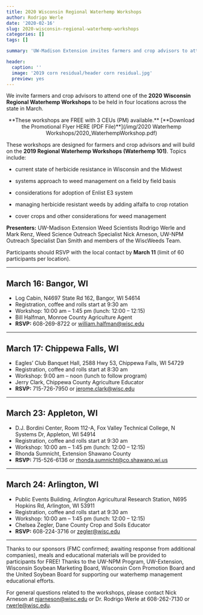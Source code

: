 ```yaml
---
title: 2020 Wisconsin Regional Waterhemp Workshops
author: Rodrigo Werle
date: '2020-02-16'
slug: 2020-wisconsin-regional-waterhemp-workshops
categories: []
tags: []

summary: 'UW-Madison Extension invites farmers and crop advisors to attend one of the **2020 Wisconsin Regional Waterhemp Workshops** to be held in four locations across the state in March.'

header:
  caption: ''
  image: '2019 corn residual/header corn residual.jpg'
  preview: yes
---
```


We invite farmers and crop advisors to attend one of the **2020 Wisconsin Regional Waterhemp Workshops** to be held in four locations across the state in March. 
 
<center> **These workshops are FREE with 3 CEUs (PM) available.**  
[**Download the Promotional Flyer HERE (PDF File)**](/img/2020 Waterhemp Workshops/2020_WaterhempWorkshop.pdf) </center>

These workshops are designed for farmers and crop advisors and will build on the **2019 Regional Waterhemp Workshops (Waterhemp 101)**. Topics include:

+ current state of herbicide resistance in Wisconsin and the Midwest 

+ systems approach to weed management on a field by field basis  

+ considerations for adoption of Enlist E3 system  

+ managing herbicide resistant weeds by adding alfalfa to crop rotation

+ cover crops and other considerations for weed management  

**Presenters:** UW-Madison Extension Weed Scientists Rodrigo Werle and Mark Renz, Weed Science Outreach Specialist Nick Arneson, UW-NPM Outreach Specialist Dan Smith and members of the WiscWeeds Team.

Participants should RSVP with the local contact by **March 11** (limit of 60 participants per location). 

____ 

## **March 16: Bangor, WI**
+ Log Cabin, N4697 State Rd 162, Bangor, WI 54614 
+ Registration, coffee and rolls start at 9:30 am
+ Workshop: 10:00 am – 1:45 pm (lunch: 12:00 – 12:15)
+ Bill Halfman, Monroe County Agriculture Agent 
+ **RSVP:** 608-269-8722 or william.halfman@wisc.edu

____

## **March 17: Chippewa Falls, WI** 
+ Eagles’ Club Banquet Hall, 2588 Hwy 53, Chippewa Falls, WI 54729  
+ Registration, coffee and rolls start at 8:30 am   
+ Workshop: 9:00 am – noon (lunch to follow program)  
+ Jerry Clark, Chippewa County Agriculture Educator    
+ **RSVP:** 715-726-7950 or jerome.clark@wisc.edu 

____

## **March 23: Appleton, WI** 
+ D.J. Bordini Center, Room 112-A, Fox Valley Technical College, N Systems Dr, Appleton, WI 54914
+ Registration, coffee and rolls start at 9:30 am
+ Workshop: 10:00 am – 1:45 pm (lunch: 12:00 – 12:15)
+ Rhonda Sumnicht, Extension Shawano County 
+ **RSVP:**  715-526-6136 or rhonda.sumnicht@co.shawano.wi.us 

____

## **March 24: Arlington, WI** 
+ Public Events Building, Arlington Agricultural Research Station, N695 Hopkins Rd, Arlington, WI 53911 
+ Registration, coffee and rolls start at 9:30 am
+ Workshop: 10:00 am – 1:45 pm (lunch: 12:00 – 12:15)
+ Chelsea Zegler, Dane County Crop and Soils Educator 
+ **RSVP:** 608-224-3716 or zegler@wisc.edu  

____

Thanks to our sponsors (FMC confirmed; awaiting response from additional companies), meals and educational materials will be provided to participants for FREE! Thanks to the UW-NPM Program, UW-Extension, Wisconsin Soybean Marketing Board, Wisconsin Corn Promotion Board and the United Soybean Board for supporting our waterhemp management educational efforts. 

For general questions related to the workshops, please contact Nick Arneson at njarneson@wisc.edu or Dr. Rodrigo Werle at 608-262-7130 or rwerle@wisc.edu.
